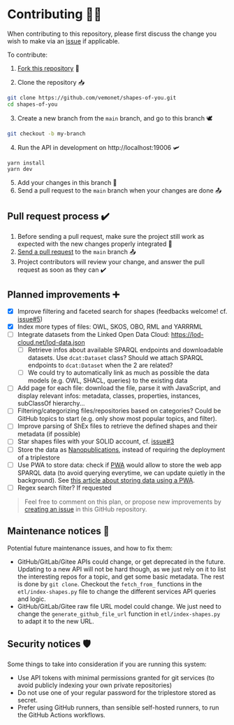 # Contributing 👩‍💻

When contributing to this repository, please first discuss the change you wish to make via an [issue](https://github.com/vemonet/shapes-of-you/issues) if applicable.

To contribute:

1. [Fork this repository](https://github.com/vemonet/shapes-of-you/fork) 🍴

2. Clone the repository 📥

```bash
git clone https://github.com/vemonet/shapes-of-you.git
cd shapes-of-you
```

3. Create a new branch from the `main` branch, and go to this branch 🕊️

```bash
git checkout -b my-branch
```

4. Run the API in development on http://localhost:19006 🛩

```bash
yarn install
yarn dev
```

5. Add your changes in this branch 🦜
6. Send a pull request to the `main` branch when your changes are done 📤

## Pull request process ✔️

1. Before sending a pull request, make sure the project still work as expected with the new changes properly integrated 🛫
2. [Send a pull request](https://github.com/vemonet/shapes-of-you/compare) to the `main` branch 📤
3. Project contributors will review your change, and answer the pull request as soon as they can ✔️

## Planned improvements ➕

- [x] Improve filtering and faceted search for shapes (feedbacks welcome! cf. [issue#5](https://github.com/vemonet/shapes-of-you/issues/5))
- [x] Index more types of files: OWL, SKOS, OBO, RML and YARRRML
- [ ] Integrate datasets from the Linked Open Data Cloud: https://lod-cloud.net/lod-data.json
  - [ ] Retrieve infos about available SPARQL endpoints and downloadable datasets. Use `dcat:Dataset` class? Should we attach SPARQL endpoints to `dcat:Dataset` when the 2 are related?
  - [ ] We could try to automatically link as much as possible the data models (e.g. OWL, SHACL, queries) to the existing data
- [ ] Add page for each file: download the file, parse it with JavaScript, and display relevant infos: metadata, classes, properties, instances, subClassOf hierarchy...
- [ ] Filtering/categorizing files/repositories based on categories? Could be GitHub topics to start (e.g. only show most popular topics, and filter). 
- [ ] Improve parsing of ShEx files to retrieve the defined shapes and their metadata (if possible)
- [ ] Star shapes files with your SOLID account, cf. [issue#3](https://github.com/vemonet/shapes-of-you/issues/3)
- [ ] Store the data as [Nanopublications](http://nanopub.org/wordpress/), instead of requiring the deployment of a triplestore
- [ ] Use PWA to store data: check if [PWA](https://web.dev/progressive-web-apps) would allow to store the web app SPARQL data (to avoid querying everytime, we can update quietly in the background). See [this article about storing data using a PWA](https://www.monterail.com/blog/pwa-offline-dynamic-data).
- [ ] Regex search filter? If requested

> Feel free to comment on this plan, or propose new improvements by [creating an issue](https://github.com/vemonet/shapes-of-you/issues) in this GitHub repository.

## Maintenance notices 🔧

Potential future maintenance issues, and how to fix them:

* GitHub/GitLab/Gitee APIs could change, or get deprecated in the future. Updating to a new API will not be hard though, as we just rely on it to list the interesting repos for a topic, and get some basic metadata. The rest is done by `git clone`. Checkout the `fetch_from_` functions in the `etl/index-shapes.py` file to change the different services API queries and logic.
* GitHub/GitLab/Gitee raw file URL model could change. We just need to change the `generate_github_file_url` function in `etl/index-shapes.py` to adapt it to the new URL.

## Security notices 🛡

Some things to take into consideration if you are running this system:

* Use API tokens with minimal permissions granted for git services (to avoid publicly indexing your own private repositories)
* Do not use one of your regular password for the triplestore stored as secret.
* Prefer using GitHub runners, than sensible self-hosted runners, to run the GitHub Actions workflows.